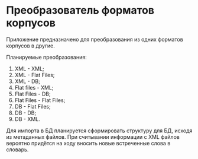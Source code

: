 # Преобразователь форматов корпусов

Приложение предназначено для преобразования из одних форматов корпусов в другие.

Планируемые преобразования:
1.  XML - XML;
2.  XML - Flat Files;
3.  XML - DB;
4.  Flat files - XML;
5.  Flat Files - DB;
6.  Flat Files - Flat Files;
7.  DB - Flat Files;
8.  DB - DB;
9.  DB - XML.

Для импорта в БД планируется сформировать структуру для БД, исходя из метаданных файлов.
При считывании информации с XML файлов вероятно придётся на ходу вносить новые встреченные слова в словарь.

